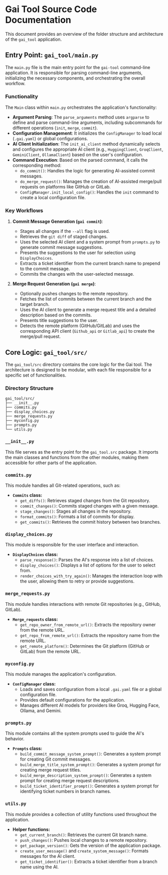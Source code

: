# Gai Tool Source Code Documentation

This document provides an overview of the folder structure and architecture of the `gai_tool` application.

## Entry Point: `gai_tool/main.py`

The `main.py` file is the main entry point for the `gai-tool` command-line application. It is responsible for parsing command-line arguments, initializing the necessary components, and orchestrating the overall workflow.

### Functionality

The `Main` class within `main.py` orchestrates the application's functionality:

- **Argument Parsing**: The `parse_arguments` method uses `argparse` to define and parse command-line arguments, including subcommands for different operations (`init`, `merge`, `commit`).
- **Configuration Management**: It initializes the `ConfigManager` to load local (`.gai.yaml`) or global configurations.
- **AI Client Initialization**: The `init_ai_client` method dynamically selects and configures the appropriate AI client (e.g., `HuggingClient`, `GroqClient`, `GeminiClient`, `OllamaClient`) based on the user's configuration.
- **Command Execution**: Based on the parsed command, it calls the corresponding method:
  - `do_commit()`: Handles the logic for generating AI-assisted commit messages.
  - `do_merge_request()`: Manages the creation of AI-assisted merge/pull requests on platforms like GitHub or GitLab.
  - `ConfigManager.init_local_config()`: Handles the `init` command to create a local configuration file.

### Key Workflows

1.  **Commit Message Generation (`gai commit`)**:

    - Stages all changes if the `--all` flag is used.
    - Retrieves the `git diff` of staged changes.
    - Uses the selected AI client and a system prompt from `prompts.py` to generate commit message suggestions.
    - Presents the suggestions to the user for selection using `DisplayChoices`.
    - Extracts a ticket identifier from the current branch name to prepend to the commit message.
    - Commits the changes with the user-selected message.

2.  **Merge Request Generation (`gai merge`)**:
    - Optionally pushes changes to the remote repository.
    - Fetches the list of commits between the current branch and the target branch.
    - Uses the AI client to generate a merge request title and a detailed description based on the commits.
    - Presents title suggestions to the user.
    - Detects the remote platform (GitHub/GitLab) and uses the corresponding API client (`Github_api` or `Gitlab_api`) to create the merge/pull request.

## Core Logic: `gai_tool/src/`

The `gai_tool/src` directory contains the core logic for the Gai tool. The architecture is designed to be modular, with each file responsible for a specific set of functionalities.

### Directory Structure

```
gai_tool/src/
├── __init__.py
├── commits.py
├── display_choices.py
├── merge_requests.py
├── myconfig.py
├── prompts.py
└── utils.py
```

### `__init__.py`

This file serves as the entry point for the `gai_tool.src` package. It imports the main classes and functions from the other modules, making them accessible for other parts of the application.

### `commits.py`

This module handles all Git-related operations, such as:

- **`Commits` class:**
  - `get_diffs()`: Retrieves staged changes from the Git repository.
  - `commit_changes()`: Commits staged changes with a given message.
  - `stage_changes()`: Stages all changes in the repository.
  - `format_commits()`: Formats a list of commits for display.
  - `get_commits()`: Retrieves the commit history between two branches.

### `display_choices.py`

This module is responsible for the user interface and interaction.

- **`DisplayChoices` class:**
  - `parse_response()`: Parses the AI's response into a list of choices.
  - `display_choices()`: Displays a list of options for the user to select from.
  - `render_choices_with_try_again()`: Manages the interaction loop with the user, allowing them to retry or provide suggestions.

### `merge_requests.py`

This module handles interactions with remote Git repositories (e.g., GitHub, GitLab).

- **`Merge_requests` class:**
  - `get_repo_owner_from_remote_url()`: Extracts the repository owner from the remote URL.
  - `get_repo_from_remote_url()`: Extracts the repository name from the remote URL.
  - `get_remote_platform()`: Determines the Git platform (GitHub or GitLab) from the remote URL.

### `myconfig.py`

This module manages the application's configuration.

- **`ConfigManager` class:**
  - Loads and saves configuration from a local `.gai.yaml` file or a global configuration file.
  - Provides default configurations for the application.
  - Manages different AI models for providers like Groq, Hugging Face, Ollama, and Gemini.

### `prompts.py`

This module contains all the system prompts used to guide the AI's behavior.

- **`Prompts` class:**
  - `build_commit_message_system_prompt()`: Generates a system prompt for creating Git commit messages.
  - `build_merge_title_system_prompt()`: Generates a system prompt for creating merge request titles.
  - `build_merge_description_system_prompt()`: Generates a system prompt for creating merge request descriptions.
  - `build_ticket_identifier_prompt()`: Generates a system prompt for identifying ticket numbers in branch names.

### `utils.py`

This module provides a collection of utility functions used throughout the application.

- **Helper functions:**
  - `get_current_branch()`: Retrieves the current Git branch name.
  - `push_changes()`: Pushes local changes to a remote repository.
  - `get_package_version()`: Gets the version of the application package.
  - `create_user_message()` and `create_system_message()`: Formats messages for the AI client.
  - `get_ticket_identifier()`: Extracts a ticket identifier from a branch name using the AI.
